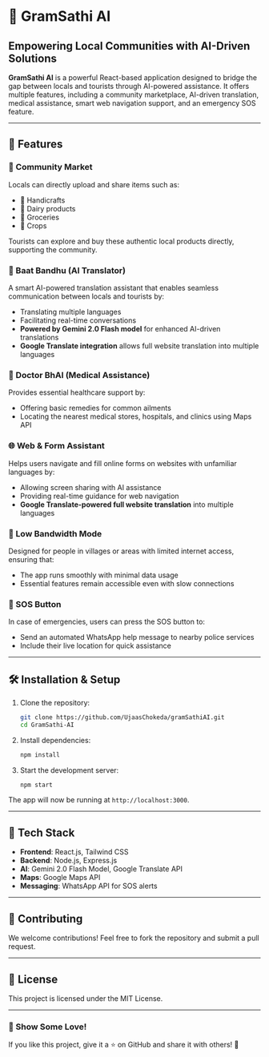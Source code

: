 # 🌾 GramSathi AI

## Empowering Local Communities with AI-Driven Solutions

**GramSathi AI** is a powerful React-based application designed to bridge the gap between locals and tourists through AI-powered assistance. It offers multiple features, including a community marketplace, AI-driven translation, medical assistance, smart web navigation support, and an emergency SOS feature.

---

## 🚀 Features

### 🏪 Community Market
Locals can directly upload and share items such as:
- 🏺 Handicrafts
- 🥛 Dairy products
- 🥦 Groceries
- 🌾 Crops

Tourists can explore and buy these authentic local products directly, supporting the community.

### 💬 Baat Bandhu (AI Translator)
A smart AI-powered translation assistant that enables seamless communication between locals and tourists by:
- Translating multiple languages
- Facilitating real-time conversations
- **Powered by Gemini 2.0 Flash model** for enhanced AI-driven translations
- **Google Translate integration** allows full website translation into multiple languages

### 🏥 Doctor BhAI (Medical Assistance)
Provides essential healthcare support by:
- Offering basic remedies for common ailments
- Locating the nearest medical stores, hospitals, and clinics using Maps API

### 🌐 Web & Form Assistant
Helps users navigate and fill online forms on websites with unfamiliar languages by:
- Allowing screen sharing with AI assistance
- Providing real-time guidance for web navigation
- **Google Translate-powered full website translation** into multiple languages

### 📶 Low Bandwidth Mode
Designed for people in villages or areas with limited internet access, ensuring that:
- The app runs smoothly with minimal data usage
- Essential features remain accessible even with slow connections

### 🚨 SOS Button
In case of emergencies, users can press the SOS button to:
- Send an automated WhatsApp help message to nearby police services
- Include their live location for quick assistance

---

## 🛠️ Installation & Setup

1. Clone the repository:
   ```sh
   git clone https://github.com/UjaasChokeda/gramSathiAI.git
   cd GramSathi-AI
   ```
2. Install dependencies:
   ```sh
   npm install
   ```
3. Start the development server:
   ```sh
   npm start
   ```

The app will now be running at `http://localhost:3000`.

---

## 📌 Tech Stack
- **Frontend**: React.js, Tailwind CSS
- **Backend**: Node.js, Express.js
- **AI**: Gemini 2.0 Flash Model, Google Translate API
- **Maps**: Google Maps API
- **Messaging**: WhatsApp API for SOS alerts

---

## 🤝 Contributing
We welcome contributions! Feel free to fork the repository and submit a pull request.

---

## 📜 License
This project is licensed under the MIT License.

---

### 🌟 Show Some Love!
If you like this project, give it a ⭐ on GitHub and share it with others! 🚀
